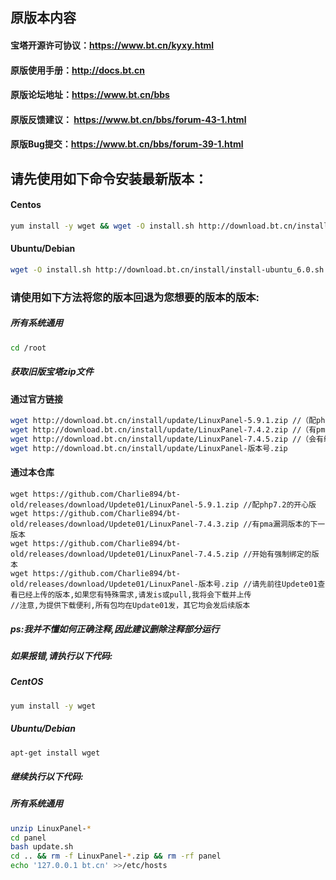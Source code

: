 ## 原版本内容
#### 宝塔开源许可协议：https://www.bt.cn/kyxy.html
#### 原版使用手册：http://docs.bt.cn
#### 原版论坛地址：https://www.bt.cn/bbs
#### 原版反馈建议： https://www.bt.cn/bbs/forum-43-1.html
#### 原版Bug提交：https://www.bt.cn/bbs/forum-39-1.html

## 请先使用如下命令安装最新版本：
#### Centos
```bash
yum install -y wget && wget -O install.sh http://download.bt.cn/install/install_6.0.sh && sh install.sh
```
#### Ubuntu/Debian
```bash
wget -O install.sh http://download.bt.cn/install/install-ubuntu_6.0.sh && sudo bash install.sh
```
### 请使用如下方法将您的版本回退为您想要的版本的版本:
##### 所有系统通用
```bash
cd /root
```
##### 获取旧版宝塔zip文件
#### 通过官方链接
```bash
wget http://download.bt.cn/install/update/LinuxPanel-5.9.1.zip //（配php7.2的开心版）
wget http://download.bt.cn/install/update/LinuxPanel-7.4.2.zip //（有pma漏洞）
wget http://download.bt.cn/install/update/LinuxPanel-7.4.5.zip //（会有绑定提醒）
wget http://download.bt.cn/install/update/LinuxPanel-版本号.zip
```
#### 通过本仓库
```bsah
wget https://github.com/Charlie894/bt-old/releases/download/Updete01/LinuxPanel-5.9.1.zip //配php7.2的开心版
wget https://github.com/Charlie894/bt-old/releases/download/Updete01/LinuxPanel-7.4.3.zip //有pma漏洞版本的下一版本
wget https://github.com/Charlie894/bt-old/releases/download/Updete01/LinuxPanel-7.4.5.zip //开始有强制绑定的版本
wget https://github.com/Charlie894/bt-old/releases/download/Updete01/LinuxPanel-版本号.zip //请先前往Updete01查看已经上传的版本,如果您有特殊需求,请发is或pull,我将会下载并上传
//注意,为提供下载便利,所有包均在Update01发，其它均会发后续版本
```
##### ps:我并不懂如何正确注释,因此建议删除注释部分运行
##### 如果报错,请执行以下代码:
##### CentOS
```bash
yum install -y wget
```
##### Ubuntu/Debian
```bash
apt-get install wget
```
##### 继续执行以下代码:
##### 所有系统通用
```bash
unzip LinuxPanel-*
cd panel
bash update.sh
cd .. && rm -f LinuxPanel-*.zip && rm -rf panel
echo '127.0.0.1 bt.cn' >>/etc/hosts
```
